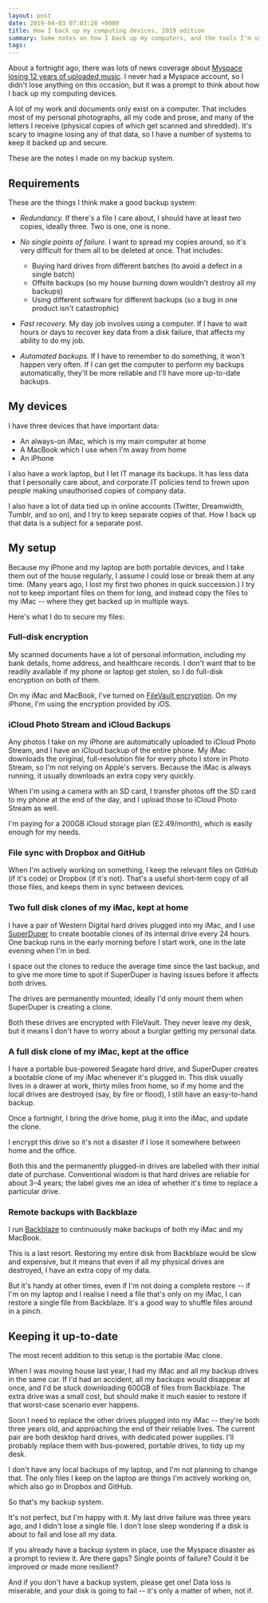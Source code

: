 ```yaml
---
layout: post
date: 2019-04-03 07:03:28 +0000
title: How I back up my computing devices, 2019 edition
summary: Some notes on how I back up my computers, and the tools I'm using.
tags:
---
```


About a fortnight ago, there was lots of news coverage about [Myspace losing 12 years of uploaded music][myspace].
I never had a Myspace account, so I didn't lose anything on this occasion, but it was a prompt to think about how I back up my computing devices.

A lot of my work and documents only exist on a computer.
That includes most of my personal photographs, all my code and prose, and many of the letters I receive (physical copies of which get scanned and shredded).
It's scary to imagine losing any of that data, so I have a number of systems to keep it backed up and secure.

These are the notes I made on my backup system.

[myspace]: https://arstechnica.com/information-technology/2019/03/myspace-apparently-lost-12-years-worth-of-music-and-almost-no-one-noticed/

## Requirements

These are the things I think make a good backup system:

*   *Redundancy.*
    If there's a file I care about, I should have at least two copies, ideally three.
    Two is one, one is none.

*   *No single points of failure.*
    I want to spread my copies around, so it's very difficult for them all to be deleted at once.
    That includes:

    -   Buying hard drives from different batches (to avoid a defect in a single batch)
    -   Offsite backups (so my house burning down wouldn't destroy all my backups)
    -   Using different software for different backups (so a bug in one product isn't catastrophic)

*   *Fast recovery.*
    My day job involves using a computer.
    If I have to wait hours or days to recover key data from a disk failure, that affects my ability to do my job.

*   *Automated backups.*
    If I have to remember to do something, it won't happen very often.
    If I can get the computer to perform my backups automatically, they'll be more reliable and I'll have more up-to-date backups.



## My devices

I have three devices that have important data:

*   An always-on iMac, which is my main computer at home
*   A MacBook which I use when I'm away from home
*   An iPhone

I also have a work laptop, but I let IT manage its backups.
It has less data that I personally care about, and corporate IT policies tend to frown upon people making unauthorised copies of company data.

I also have a lot of data tied up in online accounts (Twitter, Dreamwidth, Tumblr, and so on), and I try to keep separate copies of that.
How I back up that data is a subject for a separate post.



## My setup

Because my iPhone and my laptop are both portable devices, and I take them out of the house regularly, I assume I could lose or break them at any time.
(Many years ago, I lost my first two phones in quick succession.)
I try not to keep important files on them for long, and instead copy the files to my iMac -- where they get backed up in multiple ways.

Here's what I do to secure my files:

### Full-disk encryption

My scanned documents have a lot of personal information, including my bank details, home address, and healthcare records.
I don't want that to be readily available if my phone or laptop get stolen, so I do full-disk encryption on both of them.

On my iMac and MacBook, I've turned on [FileVault encryption][filevault].
On my iPhone, I'm using the encryption provided by iOS.

[filevault]: https://en.wikipedia.org/wiki/FileVault

### iCloud Photo Stream and iCloud Backups

Any photos I take on my iPhone are automatically uploaded to iCloud Photo Stream, and I have an iCloud backup of the entire phone.
My iMac downloads the original, full-resolution file for every photo I store in Photo Stream, so I'm not relying on Apple's servers.
Because the iMac is always running, it usually downloads an extra copy very quickly.

When I'm using a camera with an SD card, I transfer photos off the SD card to my phone at the end of the day, and I upload those to iCloud Photo Stream as well.

I'm paying for a 200GB iCloud storage plan (£2.49/month), which is easily enough for my needs.

### File sync with Dropbox and GitHub

When I'm actively working on something, I keep the relevant files on GitHub (if it's code) or Dropbox (if it's not).
That's a useful short-term copy of all those files, and keeps them in sync between devices.

### Two full disk clones of my iMac, kept at home

I have a pair of Western Digital hard drives plugged into my iMac, and I use [SuperDuper][superduper] to create bootable clones of its internal drive every 24 hours.
One backup runs in the early morning before I start work, one in the late evening when I'm in bed.

I space out the clones to reduce the average time since the last backup, and to give me more time to spot if SuperDuper is having issues before it affects both drives.

The drives are permanently mounted; ideally I'd only mount them when SuperDuper is creating a clone.

Both these drives are encrypted with FileVault.
They never leave my desk, but it means I don't have to worry about a burglar getting my personal data.

[superduper]: https://www.shirt-pocket.com/SuperDuper/SuperDuperDescription.html

### A full disk clone of my iMac, kept at the office

I have a portable bus-powered Seagate hard drive, and SuperDuper creates a bootable clone of my iMac whenever it's plugged in.
This disk usually lives in a drawer at work, thirty miles from home, so if my home and the local drives are destroyed (say, by fire or flood), I still have an easy-to-hand backup.

Once a fortnight, I bring the drive home, plug it into the iMac, and update the clone.

I encrypt this drive so it's not a disaster if I lose it somewhere between home and the office.

Both this and the permanently plugged-in drives are labelled with their initial date of purchase.
Conventional wisdom is that hard drives are reliable for about 3–4 years; the label gives me an idea of whether it's time to replace a particular drive.

### Remote backups with Backblaze

I run [Backblaze][backblaze] to continuously make backups of both my iMac and my MacBook.

This is a last resort.
Restoring my entire disk from Backblaze would be slow and expensive, but it means that even if all my physical drives are destroyed, I have an extra copy of my data.

But it's handy at other times, even if I'm not doing a complete restore -- if I'm on my laptop and I realise I need a file that's only on my iMac, I can restore a single file from Backblaze.
It's a good way to shuffle files around in a pinch.

[backblaze]: https://secure.backblaze.com/r/01h8yj



## Keeping it up-to-date

The most recent addition to this setup is the portable iMac clone.

When I was moving house last year, I had my iMac and all my backup drives in the same car.
If I'd had an accident, all my backups would disappear at once, and I'd be stuck downloading 600GB of files from Backblaze.
The extra drive was a small cost, but should make it much easier to restore if that worst-case scenario ever happens.

Soon I need to replace the other drives plugged into my iMac -- they're both three years old, and approaching the end of their reliable lives.
The current pair are both desktop hard drives, with dedicated power supplies.
I'll probably replace them with bus-powered, portable drives, to tidy up my desk.

I don't have any local backups of my laptop, and I'm not planning to change that.
The only files I keep on the laptop are things I'm actively working on, which also go in Dropbox and GitHub.

So that's my backup system.

It's not perfect, but I'm happy with it.
My last drive failure was three years ago, and I didn't lose a single file.
I don't lose sleep wondering if a disk is about to fail and lose all my data.

If you already have a backup system in place, use the Myspace disaster as a prompt to review it.
Are there gaps?
Single points of failure?
Could it be improved or made more resilient?

And if you don't have a backup system, please get one!
Data loss is miserable, and your disk is going to fail -- it's only a matter of when, not if.
